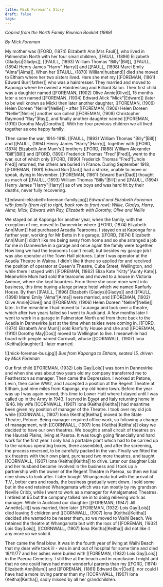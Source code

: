 ```yaml
---
title: Mick Foreman's Story
draft: false
tags:
---
```

*Copied from the North Family Reunion Booklet (1989)*

*By Mick Foreman*

My mother was [[FORD, (1874) Elizabeth Ann|Mrs Faull]], who lived in Palmerston North with her four small children, [[FAULL, (1896) Elizabeth (Gladys)|Gladys]], [[FAULL, (1893) William Thomas "Billy"|Bill]], [[FAULL, (1894) Henry James "Harry"|Harry]] and [[FAULL, (1898) Marel Emily "Alma"|Alma]]. When her [[FAULL, (1870) William|husband]] died she moved to Eltham where her two sisters lived. Here she met my [[FOREMAN, (1861) Edward Burr|father]] who was a hairdresser. They married and moved to Kaponga where he owned a Hairdressing and Billiard Salon. Their first child was a daughter named [[FOREMAN, (1902) Olive Annie|Olive]], 15 months later a son named [[FOREMAN, (1904) Edward Alick "Mick"|Edward]] (later to be well known as Mick) then later another daughter, [[FOREMAN, (1906) Helen Doreen "Nellie"|Nellie]] - after [[FOREMAN, (1906) Helen Doreen "Nellie"|Nellie]] another son called [[FOREMAN, (1908) Christopher Raymond "Ray"|Ray]], and finally another daughter named [[FOREMAN, (1910) Dorothy May|Dorothy]]. With her four previous children we all lived together as one happy family.

Then came the war, 1914-1918. [[FAULL, (1893) William Thomas "Billy"|Bill]] and [[FAULL, (1894) Henry James "Harry"|Harry]], together with [[FORD, (1874) Elizabeth Ann|Mum's]] brothers [[FORD, (1888) William Alexander "Bill"|Bill]] and [[FORD, (1890) Frederick Thomas "Fred"|Fred]], went to the war, out of which only [[FORD, (1890) Frederick Thomas "Fred"|Uncle Fred]] returned, the others are buried in France. During September 1918, [[FOREMAN, (1861) Edward Burr|Dad]] had a stroke, unable to move or speak, dying in November. [[FOREMAN, (1861) Edward Burr|Dad]] thought as much of [[FAULL, (1893) William Thomas "Billy"|Bill]] and [[FAULL, (1894) Henry James "Harry"|Harry]] as of we boys and was hard hit by their deaths, never fully recovering.

![[edward-elizabeth-foreman-family.jpg]]
*Edward and Elizabeth Foreman with family (from left to right, back row to front row): Willie, Gladys, Harry, Alma, Mick, Edward with Ray, Elizabeth with Dorothy, Olive and Nellie*

We stayed on at Kaponga for another year, when the family, with the exception of me, moved to Dannevirke where [[FORD, (1874) Elizabeth Ann|Mum]] had purchased Arcadia Tearooms. I stayed on at Kaponga for a further year, working for Mr Betts in his garage. [[FORD, (1874) Elizabeth Ann|Mum]] didn't like me being away from home and so she arranged a job for me in Dannevirke in a garage and once again the family were together. How long we had the tearooms I can't recall, but besides my garage job I was also operator at the Town Hall pictures. Later I was operator at the Acadia Theatre in Wairoa. I didn't like it there so applied for and received the position of operator at Queen's Theatre, Cuba Street, Wellington, and while there I stayed with [[FOREMAN, (1862) Eliza Kate "Kitty"|Aunty Kate]]. Meanwhile Mum had sold the tearooms and moved to a house in Victoria Avenue, where she kept boarders. From there she once more went into business, this time buying a large private hotel which we named Ranfurly House. By then [[FAULL, (1896) Elizabeth (Gladys)|Gladys]] and [[FAULL, (1898) Marel Emily "Alma"|Alma]] were married, and [[FOREMAN, (1902) Olive Annie|Olive]] and [[FOREMAN, (1906) Helen Doreen "Nellie"|Nellie]] later. In the meantime I had moved to Tauranga and took over a theatre, which after two years failed so I went to Auckland. A few months later I went to work in a garage in Palmerston North and from there back to the Acadia in Dannevirke just at the time when talkies were coming in. [[FORD, (1874) Elizabeth Ann|Mum]] sold Ranfurly House and she and [[FOREMAN, (1910) Dorothy May|Dos]] moved to Wellington to live. I meanwhile had board with people named Cornwall, whose [[CORNWALL, (1907) Iona (Keitha)|daughter]] I later married.

![[mick-foreman-bus.jpg]]
*Bus from Kaponga to Eltham, seated 15, driven by Mick Foreman*

Our first child [[FOREMAN, (1932) Lois Gay|Lois]] was born in Dannevirke and when she was about two years old my company transferred me to Featherston as manager. Then came the Depression. I worked at Petone, Levin, then came WW2, and I accepted a position at the Regent Theatre at Eltham, just nine miles from Kaponga, my old home town. Before the year was up I was again moved, this time to Lower Hutt where I stayed until I was called up in the Army in 1943. I served in Egypt and Italy returning home in 1946. My wife [[CORNWALL, (1907) Iona (Keitha)|Keitha]] had meantime been given my position of manager of the Theatre. I took over my old job while [[CORNWALL, (1907) Iona (Keitha)|Keitha]] moved to the State Theatre, Petone. Being manager required office work, so following a change of management, with [[CORNWALL, (1907) Iona (Keitha)|Keitha's]] okay we decided to have our own theatres. We bought a small circuit of theatres on the Hauraki Plains, living at Paeroa. It was tough going financially and hard work for the first year. I only had a portable plant which had to be carried up to the various operating boxes, there assembled, and after the screening, the process reversed, to be carefully packed in the van. Finally we fitted the six theatres with their own plant, purchased two more theatres, and taught [[CORNWALL, (1907) Iona (Keitha)|Keitha]] to drive. Later our daughter Lois and her husband became involved in the business and I took up a partnership with the owner of the Regent Theatre in Paeroa, so then we had nine shows to look after. I later bought Whangamata but with the arrival of T.V., better cars and roads, the business gradually went down. I sold some but in the end retained Whangamata which was run mostly by my grandson Neville Cribb, while I went to work as a manager for Amalgamated Theatres. I retired at 65 but the company talked me in to doing relieving work as manager. While in Auckland our daughter [[FOREMAN, (1947) Jill Annette|Jill]] was married, then later [[FOREMAN, (1932) Lois Gay|Lois]] died leaving 5 children and [[CORNWALL, (1907) Iona (Keitha)|Keitha]] decided she wanted to be nearer them, so we moved to Waihi Beach. We retained the theatre at Whangamata but with the loss of [[FOREMAN, (1932) Lois Gay|Lois]], [[CORNWALL, (1907) Iona (Keitha)|Keitha]] did not like it any more so we sold it.

Then came the final blow. It was in the fourth year of living at Waihi Beach that my dear wife took ill - was in and out of hospital for some time and died 18/11/77 and her ashes were buried with [[FOREMAN, (1932) Lois Gay|Lois]] in the Paeroa Cemetery. I still live at the beach and in conclusion I might add that no one could have had more wonderful parents than my [[FORD, (1874) Elizabeth Ann|Mum]] and [[FOREMAN, (1861) Edward Burr|Dad]], nor could I have had a more loving partner than my [[CORNWALL, (1907) Iona (Keitha)|Keitha]], sadly missed by all her grandchildren.